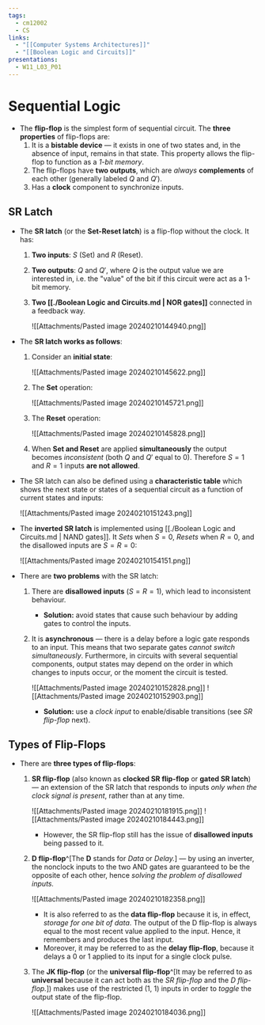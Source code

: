 ```yaml
---
tags:
  - cm12002
  - CS
links:
  - "[[Computer Systems Architectures]]"
  - "[[Boolean Logic and Circuits]]"
presentations:
  - W11_L03_P01
---
```

# Sequential Logic
- The **flip-flop** is the simplest form of sequential circuit. The **three properties** of flip-flops are:
    1. It is a **bistable device** — it exists in one of two states and, in the absence of input, remains in that state. This property allows the flip-flop to function as a *1-bit memory*.
    2. The flip-flops have **two outputs**, which are *always* **complements** of each other (generally labeled $Q$ and $Q'$).
    3. Has a **clock** component to synchronize inputs.

## SR Latch

- The **SR latch** (or the **Set-Reset latch**) is a flip-flop without the clock. It has:
    1. **Two inputs**: $S$ (Set) and $R$ (Reset).
    2. **Two outputs**: $Q$ and $Q'$, where $Q$ is the output value we are interested in, i.e. the "value" of the bit if this circuit were act as a 1-bit memory.
    3. **Two [[./Boolean Logic and Circuits.md | NOR gates]]** connected in a feedback way.

        ![[Attachments/Pasted image 20240210144940.png]]

- The **SR latch works as follows**:
    1. Consider an **initial state**:

        ![[Attachments/Pasted image 20240210145622.png]]
    2. The **Set** operation:

        ![[Attachments/Pasted image 20240210145721.png]]
    3. The **Reset** operation:

        ![[Attachments/Pasted image 20240210145828.png]]
    4. When **Set and Reset** are applied **simultaneously** the output becomes *inconsistent* (both $Q$ and $Q'$ equal to 0). Therefore $S = 1$ and $R = 1$ inputs **are not allowed**.

- The SR latch can also be defined using a **characteristic table** which shows the next state or states of a sequential circuit as a function of current states and inputs:

    ![[Attachments/Pasted image 20240210151243.png]]

- The **inverted SR latch** is implemented using [[./Boolean Logic and Circuits.md | NAND gates]]. It *Sets* when $S = 0$, *Resets* when $R = 0$, and the disallowed inputs are $S = R = 0$:

    ![[Attachments/Pasted image 20240210154151.png]]

- There are **two problems** with the SR latch:
    1. There are **disallowed inputs** ($S = R = 1$), which lead to inconsistent behaviour.
        - **Solution:** avoid states that cause such behaviour by adding gates to control the inputs.
    2. It is **asynchronous** — there is a delay before a logic gate responds to an input. This means that two separate gates *cannot switch simultaneously*. Furthermore, in circuits with several sequential components, output states may depend on the order in which changes to inputs occur, or the moment the circuit is tested.

        ![[Attachments/Pasted image 20240210152828.png]]
        ![[Attachments/Pasted image 20240210152903.png]]
        - **Solution:** use a *clock input* to enable/disable transitions (see *SR flip-flop* next).

## Types of Flip-Flops
- There are **three types of flip-flops**:
    1. **SR flip-flop** (also known as **clocked SR flip-flop** or **gated SR latch**) — an extension of the SR latch that responds to inputs *only when the clock signal is present*, rather than at any time.

        ![[Attachments/Pasted image 20240210181915.png]]
        ![[Attachments/Pasted image 20240210184443.png]]
        - However, the SR flip-flop still has the issue of **disallowed inputs** being passed to it.
    2. **D flip-flop**^[The **D** stands for *Data* or *Delay.*] — by using an inverter, the nonclock inputs to the two AND gates are guaranteed to be the opposite of each other, hence *solving the problem of disallowed inputs.*

        ![[Attachments/Pasted image 20240210182358.png]]
        - It is also referred to as the **data flip-flop** because it is, in effect, *storage for one bit of data*. The output of the D flip-flop is always equal to the most recent value applied to the input. Hence, it remembers and produces the last input.
        - Moreover, it may be referred to as the **delay flip-flop**, because it delays a 0 or 1 applied to its input for a single clock pulse. 
    3. The **JK flip-flop** (or the **universal flip-flop**^[It may be referred to as **universal** because it can act both as the *SR flip-flop* and the *D flip-flop.*]) makes use of the restricted (1, 1) inputs in order to *toggle* the output state of the flip-flop.

        ![[Attachments/Pasted image 20240210184036.png]]
